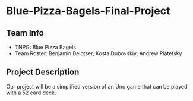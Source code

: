 # Blue-Pizza-Bagels-Final-Project

## Team Info

- TNPG: Blue Pizza Bagels
- Team Roster: Benjamin Belotser, Kosta Dubovskiy, Andrew Piatetsky

## Project Description

Our project will be a simplified version of an Uno game that can be played with a 52 card deck.

